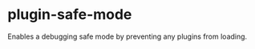 plugin-safe-mode
================

Enables a debugging safe mode by preventing any plugins from loading. 
